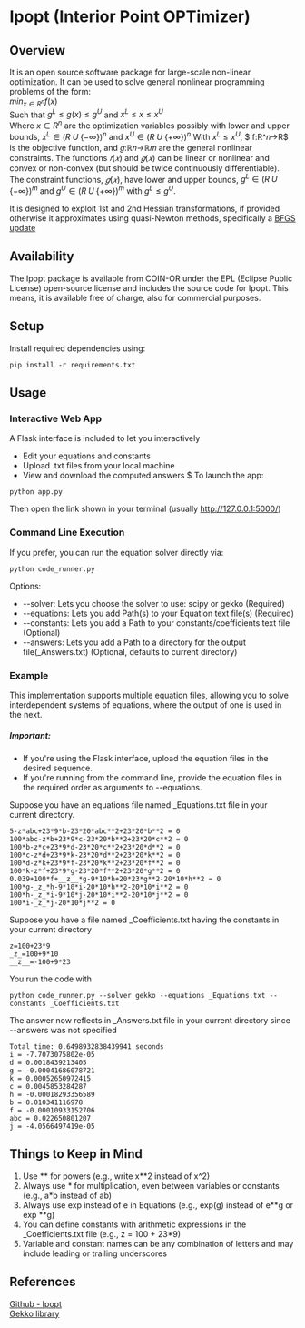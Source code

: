 # Ipopt (Interior Point OPTimizer)
## Overview
It is an open source software package for large-scale non-linear optimization. It can be used to solve general nonlinear programming problems of the form:
<br>
$min_{x \in R^n} f(x)$
<br>
Such that
$g^L \leq g(x) \leq g^U$
and
$x^L \leq x \leq x^U$
<br>
Where $x\in R^n$ are the optimization variables possibly with lower and upper bounds, $x^L \in (R \; U \; \{-\infty \})^n$ and $x^U \in (R \; U \; \{+\infty \})^n$ 
With $x^L \leq x^U$, $ f:R^𝑛→R$ is the objective function, and 𝑔:ℝ𝑛→ℝ𝑚 are the general nonlinear constraints. 
The functions $𝑓(𝑥)$ and $𝑔(𝑥)$ can be linear or nonlinear and convex or non-convex (but should be twice continuously differentiable). 
The constraint functions, $𝑔(𝑥)$, have lower and upper bounds, $g^L \in (R \; U \; \{-\infty \})^m$ and $g^U \in (R \; U \; \{+\infty \})^m$  with $g^L \leq g^U$.

It is designed to exploit 1st and 2nd Hessian transformations, if provided otherwise it approximates using quasi-Newton methods, specifically a [BFGS update](https://en.wikipedia.org/wiki/Broyden–Fletcher–Goldfarb–Shanno_algorithm)

## Availability

The Ipopt package is available from COIN-OR under the EPL (Eclipse Public License) open-source license and includes the source code for Ipopt. This means, it is available free of charge, also for commercial purposes. 

## Setup
Install required dependencies using:
```
pip install -r requirements.txt
```

## Usage 
### Interactive Web App
A Flask interface is included to let you interactively
- Edit your equations and constants
- Upload .txt files from your local machine
- View and download the computed answers $
To launch the app:
```
python app.py
```
Then open the link shown in your terminal (usually http://127.0.0.1:5000/)

### Command Line Execution
If you prefer, you can run the equation solver directly via:
```
python code_runner.py
```
Options:
- --solver: Lets you choose the solver to use: scipy or gekko (Required)
- --equations: Lets you add Path(s) to your Equation text file(s) (Required)
- --constants: Lets you add a Path to your constants/coefficients text file (Optional)
- --answers: Lets you add a Path to a directory for the output file(_Answers.txt) (Optional, defaults to current directory)

### Example 
This implementation supports multiple equation files, allowing you to solve interdependent systems of equations, where the output of one is used in the next.
##### Important:
- If you're using the Flask interface, upload the equation files in the desired sequence.
- If you're running from the command line, provide the equation files in the required order as arguments to --equations.

Suppose you have an equations file named _Equations.txt file in your current directory. 
```
5-z*abc+23*9*b-23*20*abc**2+23*20*b**2 = 0
100*abc-z*b+23*9*c-23*20*b**2+23*20*c**2 = 0
100*b-z*c+23*9*d-23*20*c**2+23*20*d**2 = 0
100*c-z*d+23*9*k-23*20*d**2+23*20*k**2 = 0
100*d-z*k+23*9*f-23*20*k**2+23*20*f**2 = 0
100*k-z*f+23*9*g-23*20*f**2+23*20*g**2 = 0
0.039+100*f+__z__*g-9*10*h+20*23*g**2-20*10*h**2 = 0
100*g-_z_*h-9*10*i-20*10*h**2-20*10*i**2 = 0
100*h-_z_*i-9*10*j-20*10*i**2-20*10*j**2 = 0
100*i-_z_*j-20*10*j**2 = 0
```
Suppose you have a file named _Coefficients.txt having the constants in your current directory 
```
z=100+23*9
_z_=100+9*10
__z__=-100+9*23
```

You run the code with
```
python code_runner.py --solver gekko --equations _Equations.txt --constants _Coefficients.txt
```
The answer now reflects in _Answers.txt file in your current directory since --answers was not specified
```
Total time: 0.6498932838439941 seconds
i = -7.7073075802e-05
d = 0.0018439213405
g = -0.00041686078721
k = 0.00052650972415
c = 0.0045853284287
h = -0.00018293356589
b = 0.010341116978
f = -0.00010933152706
abc = 0.022650801207
j = -4.0566497419e-05
```


## Things to Keep in Mind
1. Use ** for powers (e.g., write x**2 instead of x^2)
2. Always use * for multiplication, even between variables or constants (e.g., a*b instead of ab)
3. Always use exp instead of e in Equations (e.g., exp(g) instead of e**g or exp **g)
4. You can define constants with arithmetic expressions in the _Coefficients.txt file (e.g., z = 100 + 23*9)
5. Variable and constant names can be any combination of letters and may include leading or trailing underscores


## References
[Github - Ipopt](https://coin-or.github.io/Ipopt/)  
[Gekko library](https://gekko.readthedocs.io)
